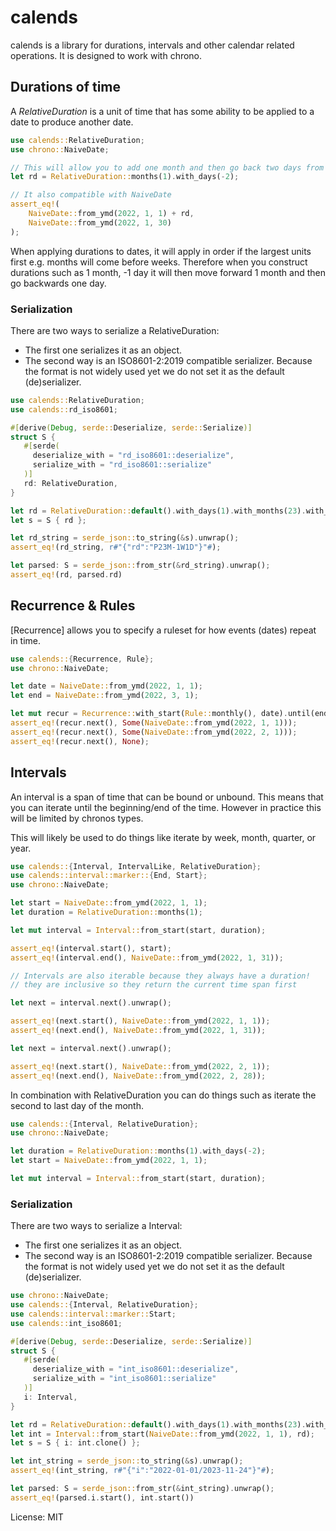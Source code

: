 # calends

calends is a library for durations, intervals and other calendar related operations. It is
designed to work with chrono.

## Durations of time

A *RelativeDuration* is a unit of time that has some ability to be applied to a date to produce another
date.

```rust
use calends::RelativeDuration;
use chrono::NaiveDate;

// This will allow you to add one month and then go back two days from the added month
let rd = RelativeDuration::months(1).with_days(-2);

// It also compatible with NaiveDate
assert_eq!(
    NaiveDate::from_ymd(2022, 1, 1) + rd,
    NaiveDate::from_ymd(2022, 1, 30)
);
```

When applying durations to dates, it will apply in order if the largest units first e.g.
months will come before weeks. Therefore when you construct durations such as 1 month, -1 day
it will then move forward 1 month and then go backwards one day.

### Serialization

There are two ways to serialize a RelativeDuration:
- The first one serializes it as an object.
- The second way is an ISO8601-2:2019 compatible serializer. Because the format is not
widely used yet we do not set it as the default (de)serializer.

```rust
use calends::RelativeDuration;
use calends::rd_iso8601;

#[derive(Debug, serde::Deserialize, serde::Serialize)]
struct S {
   #[serde(
     deserialize_with = "rd_iso8601::deserialize",
     serialize_with = "rd_iso8601::serialize"
   )]
   rd: RelativeDuration,
}

let rd = RelativeDuration::default().with_days(1).with_months(23).with_weeks(-1);
let s = S { rd };

let rd_string = serde_json::to_string(&s).unwrap();
assert_eq!(rd_string, r#"{"rd":"P23M-1W1D"}"#);

let parsed: S = serde_json::from_str(&rd_string).unwrap();
assert_eq!(rd, parsed.rd)
```

## Recurrence & Rules

[Recurrence] allows you to specify a ruleset for how events (dates) repeat in time.

```rust
use calends::{Recurrence, Rule};
use chrono::NaiveDate;

let date = NaiveDate::from_ymd(2022, 1, 1);
let end = NaiveDate::from_ymd(2022, 3, 1);

let mut recur = Recurrence::with_start(Rule::monthly(), date).until(end);
assert_eq!(recur.next(), Some(NaiveDate::from_ymd(2022, 1, 1)));
assert_eq!(recur.next(), Some(NaiveDate::from_ymd(2022, 2, 1)));
assert_eq!(recur.next(), None);
```

## Intervals

An interval is a span of time that can be bound or unbound. This means that you
can iterate until the beginning/end of the time. However in practice this will be limited by
chronos types.

This will likely be used to do things like iterate by week, month, quarter, or year.

```rust
use calends::{Interval, IntervalLike, RelativeDuration};
use calends::interval::marker::{End, Start};
use chrono::NaiveDate;

let start = NaiveDate::from_ymd(2022, 1, 1);
let duration = RelativeDuration::months(1);

let mut interval = Interval::from_start(start, duration);

assert_eq!(interval.start(), start);
assert_eq!(interval.end(), NaiveDate::from_ymd(2022, 1, 31));

// Intervals are also iterable because they always have a duration!
// they are inclusive so they return the current time span first

let next = interval.next().unwrap();

assert_eq!(next.start(), NaiveDate::from_ymd(2022, 1, 1));
assert_eq!(next.end(), NaiveDate::from_ymd(2022, 1, 31));

let next = interval.next().unwrap();

assert_eq!(next.start(), NaiveDate::from_ymd(2022, 2, 1));
assert_eq!(next.end(), NaiveDate::from_ymd(2022, 2, 28));

```

In combination with RelativeDuration you can do things such as iterate the second to last day
of the month.

```rust
use calends::{Interval, RelativeDuration};
use chrono::NaiveDate;

let duration = RelativeDuration::months(1).with_days(-2);
let start = NaiveDate::from_ymd(2022, 1, 1);

let mut interval = Interval::from_start(start, duration);
```

### Serialization

There are two ways to serialize a Interval:
- The first one serializes it as an object.
- The second way is an ISO8601-2:2019 compatible serializer. Because the format is not
widely used yet we do not set it as the default (de)serializer.

```rust
use chrono::NaiveDate;
use calends::{Interval, RelativeDuration};
use calends::interval::marker::Start;
use calends::int_iso8601;

#[derive(Debug, serde::Deserialize, serde::Serialize)]
struct S {
   #[serde(
     deserialize_with = "int_iso8601::deserialize",
     serialize_with = "int_iso8601::serialize"
   )]
   i: Interval,
}

let rd = RelativeDuration::default().with_days(1).with_months(23).with_weeks(-1);
let int = Interval::from_start(NaiveDate::from_ymd(2022, 1, 1), rd);
let s = S { i: int.clone() };

let int_string = serde_json::to_string(&s).unwrap();
assert_eq!(int_string, r#"{"i":"2022-01-01/2023-11-24"}"#);

let parsed: S = serde_json::from_str(&int_string).unwrap();
assert_eq!(parsed.i.start(), int.start())
```

License: MIT
